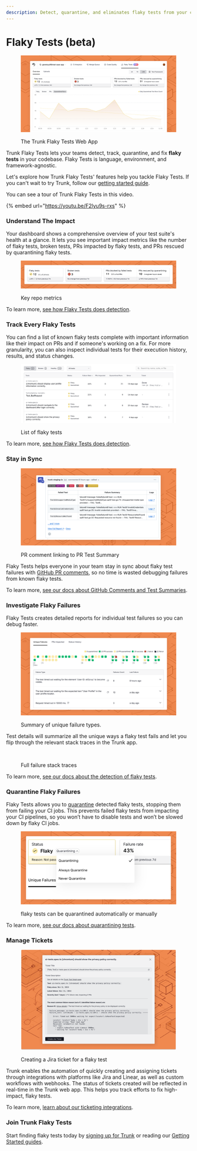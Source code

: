 ```yaml
---
description: Detect, quarantine, and eliminates flaky tests from your codebase
---
```


# Flaky Tests (beta)

<figure><picture><source srcset="../.gitbook/assets/dashboard-dark (1).png" media="(prefers-color-scheme: dark)"><img src="../.gitbook/assets/dashboard-light (1).png" alt=""></picture><figcaption><p>The Trunk Flaky Tests Web App</p></figcaption></figure>

Trunk Flaky Tests lets your teams detect, track, quarantine, and fix **flaky tests** in your codebase. Flaky Tests is language, environment, and framework-agnostic.

Let's explore how Trunk Flaky Tests' features help you tackle Flaky Tests. If you can't wait to try Trunk, follow our [getting started guide](https://docs.trunk.io/flaky-tests/get-started).

You can see a tour of Trunk Flaky Tests in this video.

{% embed url="https://youtu.be/F2lyu9s-rxs" %}

### Understand The Impact

Your dashboard shows a comprehensive overview of your test suite's health at a glance. It lets you see important impact metrics like the number of flaky tests, broken tests, PRs impacted by flaky tests, and PRs rescued by quarantining flaky tests.

<figure><picture><source srcset="../.gitbook/assets/key-metrics-dark.png" media="(prefers-color-scheme: dark)"><img src="../.gitbook/assets/key-metrics-light.png" alt=""></picture><figcaption><p>Key repo metrics</p></figcaption></figure>

To learn more, [see how Flaky Tests does detection](https://docs.trunk.io/flaky-tests/detection).

### Track Every Flaky Tests

You can find a list of known flaky tests complete with important information like their impact on PRs and if someone's working on a fix. For more granularity, you can also inspect individual tests for their execution history, results, and status changes.

<figure><picture><source srcset="../.gitbook/assets/dashboard-test-list-dark.png" media="(prefers-color-scheme: dark)"><img src="../.gitbook/assets/dashboard-test-list-light.png" alt=""></picture><figcaption><p>List of flaky tests</p></figcaption></figure>

To learn more, [see how Flaky Tests does detection](https://docs.trunk.io/flaky-tests/detection).

### Stay in Sync

<figure><picture><source srcset="../.gitbook/assets/github-comment-dark.png" media="(prefers-color-scheme: dark)"><img src="../.gitbook/assets/github-comment-light.png" alt="PR comment linking to PR Test Summary"></picture><figcaption><p>PR comment linking to PR Test Summary</p></figcaption></figure>

Flaky Tests helps everyone in your team stay in sync about flaky test failures with [GitHub PR comments](https://docs.trunk.io/flaky-tests/github-pull-request-comments), so no time is wasted debugging failures from known flaky tests.

To learn more, [see our docs about GitHub Comments and Test Summaries](github-pull-request-comments.md).

### Investigate Flaky Failures

Flaky Tests creates detailed reports for individual test failures so you can debug faster.

<figure><picture><source srcset="../.gitbook/assets/unique-failure-reason-dark.png" media="(prefers-color-scheme: dark)"><img src="../.gitbook/assets/unique-failure-reason-light.png" alt=""></picture><figcaption><p>Summary of unique failure types.</p></figcaption></figure>

Test details will summarize all the unique ways a flaky test fails and let you flip through the relevant stack traces in the Trunk app.

<figure><picture><source srcset="../.gitbook/assets/app.trunk-staging.io_totally-real-saas_flaky-tests_test_6675ee1f-49c5-5400-a6e1-96292a9307ec_status_repo=gewenyu99/real-saas-app&#x26;intervalDays=14%20(4).png" media="(prefers-color-scheme: dark)"><img src="../.gitbook/assets/app.trunk-staging.io_totally-real-saas_flaky-tests_test_6675ee1f-49c5-5400-a6e1-96292a9307ec_status_repo=gewenyu99/real-saas-app&#x26;intervalDays=14%20(5).png" alt=""></picture><figcaption><p>Full failure stack traces</p></figcaption></figure>

To learn more, [see our docs about the detection of flaky tests](detection.md#test-case-details).

### **Quarantine Flaky Failures**

Flaky Tests allows you to [quarantine](https://docs.trunk.io/flaky-tests/quarantining) detected flaky tests, stopping them from failing your CI jobs. This prevents failed flaky tests from impacting your CI pipelines, so you won’t have to disable tests and won’t be slowed down by flaky CI jobs.

<figure><picture><source srcset="../.gitbook/assets/override-dark.png" media="(prefers-color-scheme: dark)"><img src="../.gitbook/assets/override-light.png" alt=""></picture><figcaption><p>flaky tests can be quarantined automatically or manually</p></figcaption></figure>

To learn more, [see our docs about quarantining tests](quarantining.md).

### Manage Tickets

<figure><picture><source srcset="../.gitbook/assets/jira-ticket-creation-dark.png" media="(prefers-color-scheme: dark)"><img src="../.gitbook/assets/jira-ticket-creation-light.png" alt=""></picture><figcaption><p>Creating a Jira ticket for a flaky test</p></figcaption></figure>

Trunk enables the automation of quickly creating and assigning tickets through integrations with platforms like Jira and Linear, as well as custom workflows with webhooks. The status of tickets created will be reflected in real-time in the Trunk web app. This helps you track efforts to fix high-impact, flaky tests.

To learn more, [learn about our ticketing integrations](jira-integration.md).

### **Join Trunk Flaky Tests**

Start finding flaky tests today by [signing up for Trunk](https://app.trunk.io/login/?intent=flaky+tests) or reading our [Getting Started guides](get-started/).
